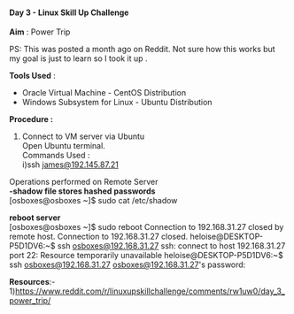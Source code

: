 <!--linux skill up challenge-->

#### Day 3 - Linux Skill Up Challenge

**Aim** : Power Trip

PS: This was posted a month ago on Reddit. Not sure how this works but my goal is just to learn so I took it up .

**Tools Used** :
- Oracle Virtual Machine - CentOS Distribution
- Windows Subsystem for Linux - Ubuntu Distribution

**Procedure :**
1) Connect to VM server via Ubuntu</br>
   Open Ubuntu terminal.</br>
   Commands Used :</br>
   i)ssh james@192.145.87.21</br>
   
Operations performed on Remote Server</br>
**-shadow file stores hashed passwords**<br/>
[osboxes@osboxes ~]$ sudo cat /etc/shadow<br/>

**reboot server**<br/>
[osboxes@osboxes ~]$ sudo reboot
Connection to 192.168.31.27 closed by remote host.
Connection to 192.168.31.27 closed.
heloise@DESKTOP-P5D1DV6:~$ ssh osboxes@192.168.31.27
ssh: connect to host 192.168.31.27 port 22: Resource temporarily unavailable
heloise@DESKTOP-P5D1DV6:~$ ssh osboxes@192.168.31.27
osboxes@192.168.31.27's password:


**Resources**:-</br>
1)https://www.reddit.com/r/linuxupskillchallenge/comments/rw1uw0/day_3_power_trip/</br>

